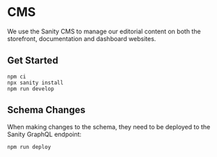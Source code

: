 # CMS

We use the Sanity CMS to manage our editorial content on both the storefront, documentation and dashboard websites.

## Get Started

```
npm ci
npx sanity install
npm run develop
```

## Schema Changes

When making changes to the schema, they need to be deployed to the Sanity GraphQL endpoint:

```
npm run deploy
```
